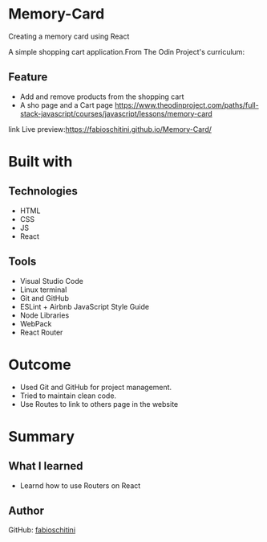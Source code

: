 # Memory-Card
Creating a memory card using React


A simple shopping cart application.From The Odin Project's curriculum:

## Feature
* Add and remove products from the shopping cart
* A sho page and a Cart page
https://www.theodinproject.com/paths/full-stack-javascript/courses/javascript/lessons/memory-card

link Live preview:https://fabioschitini.github.io/Memory-Card/


# Built with

## Technologies

* HTML
* CSS
* JS
* React

## Tools

* Visual Studio Code
* Linux terminal
* Git and GitHub
* ESLint + Airbnb JavaScript Style Guide
* Node Libraries
* WebPack
* React Router

# Outcome
* Used Git and GitHub for project management.
* Tried to maintain clean code.
* Use Routes to link to others page in the website

# Summary

## What I learned

* Learnd how to use Routers on React

## Author

GitHub: [fabioschitini](https://github.com/fabioschitini)
